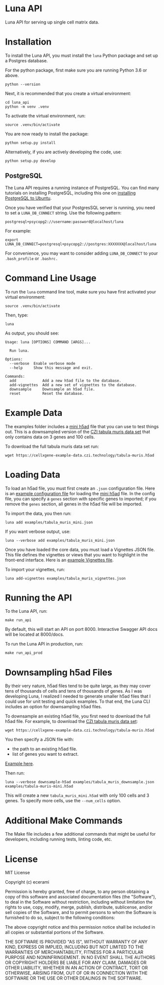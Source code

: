# Luna API

Luna API for serving up single cell matrix data.

# Installation

To install the Luna API, you must install the ```luna``` Python package and set up a Postgres database.

For the python package, first make sure you are running Python 3.6 or above.

```
python --version
```

Next, it is recommended that you create a virtual environment:

```
cd luna_api
python -m venv .venv
```

To activate the virtual environment, run:

```
source .venv/bin/activate
```

You are now ready to install the package:

```
python setup.py install
```

Alternatively, if you are actively developing the code, use:

```
python setup.py develop
```

## PostgreSQL

The Luna API requires a running instance of PostgreSQL.  You can find many tutorials on installing PostgreSQL, including this one on [installing PostgreSQL to Ubuntu](https://www.linode.com/docs/guides/how-to-install-postgresql-on-ubuntu-16-04/).

Once you have verified that your PostgresSQL server is running, you need to set a ```LUNA_DB_CONNECT``` string.  Use the following pattern:

```
postgresql+psycopg2://username:password@localhost/luna
```

For example:

```
export LUNA_DB_CONNECT=postgresql+psycopg2://postgres:XXXXXXX@localhost/luna
```

For convenience, you may want to consider adding ```LUNA_DB_CONNECT``` to your ```.bash_profile``` or ```.bashrc.```

# Command Line Usage

To run the ```luna``` command line tool, make sure you have first activated your virtual environment:

```
source .venv/bin/activate
```

Then, type:

```
luna
```

As output, you should see:

```
Usage: luna [OPTIONS] COMMAND [ARGS]...

  Run luna.

Options:
  --verbose  Enable verbose mode
  --help     Show this message and exit.

Commands:
  add            Add a new h5ad file to the database.
  add-vignettes  Add a new set of vignettes to the database.
  downsample     Downsample an h5ad file.
  reset          Reset the database.
```

# Example Data

The examples folder includes a [mini h5ad](/examples/tabula_muris_mini.h5ad) file that you can use to test things out.  This is a downsampled version of the [CZI tabula muris data set](https://tabula-muris.ds.czbiohub.org/) that only contains data on 3 genes and 100 cells.

To download the full tabula muris data set run:

```
wget https://cellxgene-example-data.czi.technology/tabula-muris.h5ad
```

# Loading Data

To load an h5ad file, you must first create an ```.json``` configuration file.  Here is an [example configuration file](examples/tabula_muris_mini.json) for loading the [mini h5ad](/examples/tabula_muris_mini.h5ad) file.  In the config file, you can specify a ```genes``` section with specific genes to imported;  if you remove the ```genes``` section, all genes in the h5ad file will be imported.

To import the data, you then run:

```
luna add examples/tabula_muris_mini.json
```

If you want verbose output, use:

```
luna --verbose add examples/tabula_muris_mini.json
```

Once you have loaded the core data, you must load a Vignettes JSON file.  This file defines the vignettes or views that you want to highlight in the front-end interface.  Here is an [example Vignettes file](examples/tabula_muris_vignettes.json).

To import your vignettes, run:

```
luna add-vignettes examples/tabula_muris_vignettes.json
```

# Running the API

To the Luna API, run:

```
make run_api
```

By default, this will start an API on port 8000.  Interactive Swagger API docs will be located at 8000/docs.

To run the Luna API in production, run:

```
make run_api_prod
```

# Downsampling h5ad Files

By their very nature, h5ad files tend to be quite large, as they may cover tens of thousands of cells and tens of thousands of genes.  As I was developing Luna, I realized I needed to generate smaller h5ad files that I could use for unit testing and quick examples.  To that end, the Luna CLI includes an option for downsampling h5ad files.

To downsample an existing h5ad file, you first need to download the full h5ad file.  For example, to download the [CZI tabula muris data set](https://tabula-muris.ds.czbiohub.org/):

```
wget https://cellxgene-example-data.czi.technology/tabula-muris.h5ad
```

You then specify a JSON file with:

* the path to an existing h5ad file.
* list of genes you want to extract.

[Example here](examples/tabula_muris_downsample.json).

Then run:

```
luna --verbose downsample-h5ad examples/tabula_muris_downsample.json examples/tabula-muris-mini.h5ad
```

This will create a new ```tabula_muris_mini.h5ad``` with only 100 cells and 3 genes.  To specify more cells, use the ```--num_cells``` option.

# Additional Make Commands

The Make file includes a few additional commands that might be useful for developers, including running tests, linting code, etc.

# License

MIT License

Copyright (c) ecerami

Permission is hereby granted, free of charge, to any person obtaining a copy
of this software and associated documentation files (the "Software"), to deal
in the Software without restriction, including without limitation the rights
to use, copy, modify, merge, publish, distribute, sublicense, and/or sell
copies of the Software, and to permit persons to whom the Software is
furnished to do so, subject to the following conditions:

The above copyright notice and this permission notice shall be included in all
copies or substantial portions of the Software.

THE SOFTWARE IS PROVIDED "AS IS", WITHOUT WARRANTY OF ANY KIND, EXPRESS OR
IMPLIED, INCLUDING BUT NOT LIMITED TO THE WARRANTIES OF MERCHANTABILITY,
FITNESS FOR A PARTICULAR PURPOSE AND NONINFRINGEMENT. IN NO EVENT SHALL THE
AUTHORS OR COPYRIGHT HOLDERS BE LIABLE FOR ANY CLAIM, DAMAGES OR OTHER
LIABILITY, WHETHER IN AN ACTION OF CONTRACT, TORT OR OTHERWISE, ARISING FROM,
OUT OF OR IN CONNECTION WITH THE SOFTWARE OR THE USE OR OTHER DEALINGS IN THE
SOFTWARE.